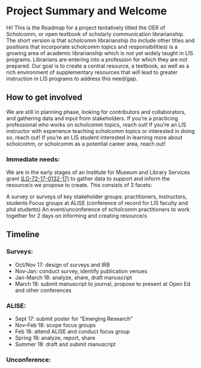 # Project Summary and Welcome

Hi! This is the Roadmap for a project tentatively titled the OER of Scholcomm, or open textbook of scholarly communication librarianship. The short version is that scholcomm librarianship (to include other titles and positions that incorporate scholcomm topics and responsibilities) is a growing area of academic librarianship which is not yet widely taught in LIS programs. Librarians are entering into a profession for which they are not prepared. Our goal is to create a central resource, a textbook, as well as a rich environment of supplementary resources that will lead to greater instruction in LIS programs to address this need/gap.

## How to get involved

We are still in planning phase, looking for contributors and collaborators, and gathering data and input from stakeholders. If you’re a practicing professional who works on scholcomm topics, reach out! If you’re an LIS instructor with experience teaching scholcomm topics or interested in doing so, reach out! If you’re an LIS student interested in learning more about scholcomm, or scholcomm as a potential career area, reach out!

### Immediate needs:

We are in the early stages of an Institute for Museum and Library Services grant [\(LG-72-17-0132-17\)](https://www.imls.gov/grants/awarded/LG-72-17-0132-17) to gather data to support and inform the resource/s we propose to create. This consists of 3 facets:

A survey or surveys of key stakeholder groups: practitioners, instructors, students
Focus groups at ALISE (conference of record for LIS faculty and phd students)
An event/unconference of scholcomm practitioners to work together for 2 days on informing and creating resource/s

## Timeline

### Surveys: 
- Oct/Nov 17: design of surveys and IRB
- Nov-Jan: conduct survey, identify publication venues
- Jan-March 18: analyze, share, draft manuscript
- March 18: submit manuscript to journal, propose to present at Open Ed and other conferences

### ALISE:
- Sept 17: submit poster for “Emerging Research”
- Nov-Feb 18: scope focus groups
- Feb 18: attend ALISE and conduct focus group
- Spring 18: analyze, report, share
- Summer 18: draft and submit manuscript

### Unconference:

